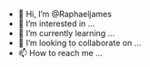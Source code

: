 - 👋 Hi, I’m @Raphaeljames
- 👀 I’m interested in ...
- 🌱 I’m currently learning ...
- 💞️ I’m looking to collaborate on ...
- 📫 How to reach me ...

<!---
Raphaeljames/Raphaeljames is a ✨ special ✨ repository because its `README.md` (this file) appears on your GitHub profile.
You can click the Preview link to take a look at your changes.
--->

